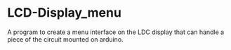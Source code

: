 # LCD-Display_menu
A program to create a menu interface on the LDC display that can handle a piece of the circuit mounted on arduino.
